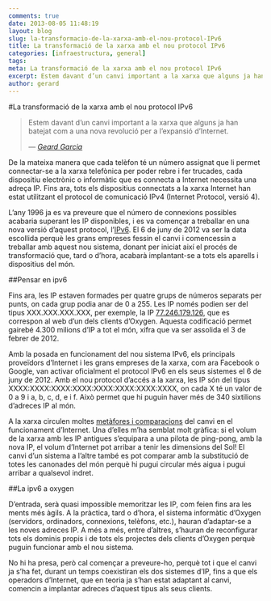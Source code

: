 ```yaml
---
comments: true
date: 2013-08-05 11:48:19
layout: blog
slug: la-transformacio-de-la-xarxa-amb-el-nou-protocol-IPv6
title: La transformació de la xarxa amb el nou protocol IPv6
categories: [infraestructura, general]
tags:
meta: La transformació de la xarxa amb el nou protocol IPv6
excerpt: Estem davant d’un canvi important a la xarxa que alguns ja han batejat com a una nova revolució per a l’expansió d’Internet.
author: gerard
---
```


#La transformació de la xarxa amb el nou protocol IPv6

<blockquote>
	<p>Estem davant d’un canvi important a la xarxa que alguns ja han batejat com a una nova revolució per a l’expansió d’Internet.</p>
	<footer>
		&mdash; <cite><a href="{{ page.url }}" title="{{ page.title }}">Geard Garcia</a></cite>
	</footer>
</blockquote>

De la mateixa manera que cada telèfon té un número assignat que li permet connectar-se a la xarxa telefònica per poder rebre i fer trucades, cada dispositiu electrònic o informàtic que es connecta a Internet necessita una adreça IP. Fins ara, tots els dispositius connectats a la xarxa Internet han estat utilitzant el protocol de comunicació IPv4 (Internet Protocol, versió 4).

L’any 1996 ja es va preveure que el número de connexions possibles acabaria superant les IP disponibles, i es va començar a treballar en una nova versió d’aquest protocol, l’[IPv6](http://www.worldipv6launch.org/ "IPv6"). El 6 de juny de 2012 va ser la data escollida perquè les grans empreses fessin el canvi i comencessin a treballar amb aquest nou sistema, donant per iniciat així el procés de transformació que, tard o d’hora, acabarà implantant-se a tots els aparells i dispositius del món.

##Pensar en ipv6

Fins ara, les IP estaven formades per quatre grups de números separats per punts, on cada grup podia anar de 0 a 255. Les IP només podien ser del tipus XXX.XXX.XXX.XXX, per exemple, la IP [77.246.179.126](http://77.246.179.126 "Ip d'exemple d'Oxygen"), que es correspon al web d’un dels clients d’Oxygen. Aquesta codificació permet gairebé 4.300 milions d’IP a tot el món, xifra que va ser assolida el 3 de febrer de 2012.

Amb la posada en funcionament del nou sistema IPv6, els principals proveïdors d’Internet i les grans empreses de la xarxa, com ara Facebook o Google, van activar oficialment el protocol IPv6 en els seus sistemes el 6 de juny de 2012. Amb el nou protocol d’accés a la xarxa, les IP són del tipus XXXX:XXXX:XXXX:XXXX:XXXX:XXXX:XXXX:XXXX, on cada X té un valor de 0 a 9 i a, b, c, d, e i f. Això permet que hi puguin haver més de 340 sixtilions d’adreces IP al món.

A la xarxa circulen moltes [metàfores i comparacions](http://www.google.es/ipv6/ "Google i IPv6") del canvi en el funcionament d’Internet. Una d’elles m’ha semblat molt gràfica: si el volum de la xarxa amb les IP antigues s’equipara a una pilota de ping-pong, amb la nova IP, el volum d’Internet pot arribar a tenir les dimensions del Sol! El canvi d’un sistema a l’altre també es pot comparar amb la substitució de totes les canonades del món perquè hi pugui circular més aigua i pugui arribar a qualsevol indret.

##La ipv6 a oxygen

D’entrada, serà quasi impossible memoritzar les IP, com feien fins ara les ments més àgils. A la pràctica, tard o d’hora, el sistema informàtic d’Oxygen (servidors, ordinadors, connexions, telèfons, etc.), hauran d’adaptar-se a les noves adreces IP. A més a més, entre d’altres, s’hauran de reconfigurar tots els dominis propis i de tots els projectes dels clients d’Oxygen perquè puguin funcionar amb el nou sistema.

No hi ha presa, però cal començar a preveure-ho, perquè tot i que el canvi ja s’ha fet, durant un temps coexistiran els dos sistemes d’IP, fins a que els operadors d’Internet, que en teoria ja s’han estat adaptant al canvi, comencin a implantar adreces d’aquest tipus als seus clients.